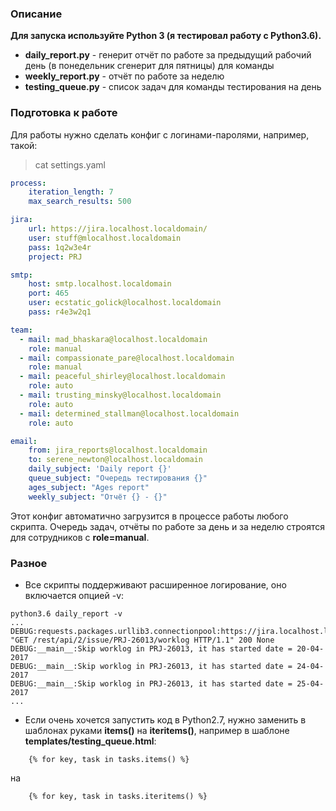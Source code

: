 ### Описание

**Для запуска используйте Python 3 (я тестировал работу с Python3.6).**

* **daily_report.py** - генерит отчёт по работе за предыдущий рабочий день (в понедельник сгенерит для пятницы) для команды
* **weekly_report.py** - отчёт по работе за неделю
* **testing_queue.py** - список задач для команды тестирования на день

### Подготовка к работе

Для работы нужно сделать конфиг с логинами-паролями, например, такой:

> cat settings.yaml

```yaml
process:
    iteration_length: 7
    max_search_results: 500

jira:
    url: https://jira.localhost.localdomain/
    user: stuff@mlocalhost.localdomain
    pass: 1q2w3e4r
    project: PRJ

smtp:
    host: smtp.localhost.localdomain
    port: 465
    user: ecstatic_golick@localhost.localdomain
    pass: r4e3w2q1

team:
  - mail: mad_bhaskara@localhost.localdomain
    role: manual
  - mail: compassionate_pare@localhost.localdomain
    role: manual
  - mail: peaceful_shirley@localhost.localdomain
    role: auto
  - mail: trusting_minsky@localhost.localdomain
    role: auto
  - mail: determined_stallman@localhost.localdomain
    role: auto

email:
    from: jira_reports@localhost.localdomain
    to: serene_newton@localhost.localdomain
    daily_subject: 'Daily report {}'
    queue_subject: "Очередь тестирования {}"
    ages_subject: "Ages report"
    weekly_subject: "Отчёт {} - {}"
```

Этот конфиг автоматично загрузится в процессе работы любого скрипта. Очередь задач, отчёты по работе за день и за неделю
строятся для сотрудников с **role=manual**. 


### Разное

* Все скрипты поддерживают расширенное логирование, оно включается опцией -v:

```
python3.6 daily_report -v
...
DEBUG:requests.packages.urllib3.connectionpool:https://jira.localhost.localdomain:443 "GET /rest/api/2/issue/PRJ-26013/worklog HTTP/1.1" 200 None
DEBUG:__main__:Skip worklog in PRJ-26013, it has started date = 20-04-2017
DEBUG:__main__:Skip worklog in PRJ-26013, it has started date = 24-04-2017
DEBUG:__main__:Skip worklog in PRJ-26013, it has started date = 25-04-2017
...
```

* Если очень хочется запустить код в Python2.7, нужно заменить в шаблонах руками **items()** на **iteritems()**, например в шаблоне
**templates/testing_queue.html**:

```jinja
    {% for key, task in tasks.items() %}
```

на

```jinja
    {% for key, task in tasks.iteritems() %}
```


